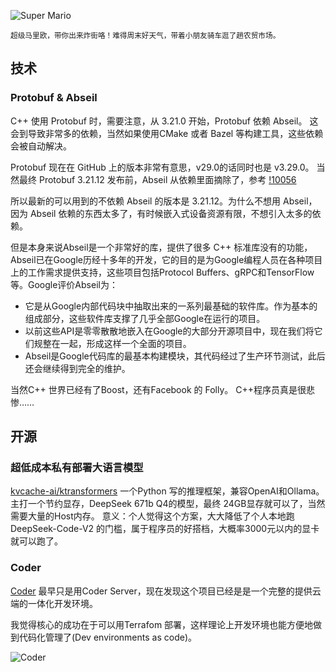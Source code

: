 ---
---

![Super Mario](/images/d/img-9794.webp)

<small>超级马里欧，带你出来炸街咯！难得周末好天气，带着小朋友骑车逛了趟农贸市场。</small>

## 技术

### Protobuf & Abseil

C++ 使用 Protobuf 时，需要注意，从 3.21.0 开始，Protobuf 依赖 Abseil。
这会到导致非常多的依赖，当然如果使用CMake 或者 Bazel 等构建工具，这些依赖会被自动解决。

Protobuf 现在在 GitHub 上的版本非常有意思，v29.0的话同时也是 v3.29.0。
当然最终 Protobuf 3.21.12 发布前，Abseil 从依赖里面摘除了，参考 [!10056](https://github.com/protocolbuffers/protobuf/pull/10056)

所以最新的可以用到的不依赖 Abseil 的版本是 3.21.12。为什么不想用 Abseil，因为 Abseil 依赖的东西太多了，有时候嵌入式设备资源有限，不想引入太多的依赖。

但是本身来说Abseil是一个非常好的库，提供了很多 C++ 标准库没有的功能，Abseil已在Google历经十多年的开发，它的目的是为Google编程人员在各种项目上的工作需求提供支持，这些项目包括Protocol Buffers、gRPC和TensorFlow等。Google评价Abseil为：

- 它是从Google内部代码块中抽取出来的一系列最基础的软件库。作为基本的组成部分，这些软件库支撑了几乎全部Google在运行的项目。
- 以前这些API是零零散散地嵌入在Google的大部分开源项目中，现在我们将它们规整在一起，形成这样一个全面的项目。
- Abseil是Google代码库的最基本构建模块，其代码经过了生产环节测试，此后还会继续得到完全的维护。

当然C++ 世界已经有了Boost，还有Facebook 的 Folly。 C++程序员真是很悲惨……


## 开源

### 超低成本私有部署大语言模型

[kvcache-ai/ktransformers](https://github.com/kvcache-ai/ktransformers) 一个Python 写的推理框架，兼容OpenAI和Ollama。
主打一个节约显存，DeepSeek 671b Q4的模型，最终 24GB显存就可以了，当然需要大量的Host内存。
意义：个人觉得这个方案，大大降低了个人本地跑 DeepSeek-Code-V2 的门槛，属于程序员的好搭档，大概率3000元以内的显卡就可以跑了。

### Coder

[Coder](https://github.com/coder) 最早只是用Coder Server，现在发现这个项目已经是是一个完整的提供云端的一体化开发环境。

我觉得核心的成功在于可以用Terrafom 部署，这样理论上开发环境也能方便地做到代码化管理了(Dev environments as code)。

![Coder](/images/d/2507/coder.webp)

